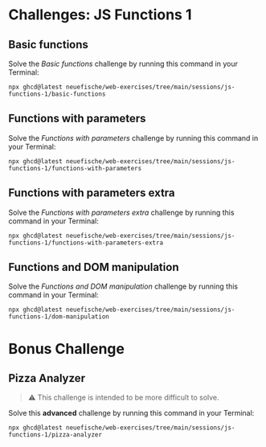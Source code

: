 # Challenges: JS Functions 1

## Basic functions

Solve the _Basic functions_ challenge by running this command in your Terminal:

```
npx ghcd@latest neuefische/web-exercises/tree/main/sessions/js-functions-1/basic-functions
```

## Functions with parameters

Solve the _Functions with parameters_ challenge by running this command in your Terminal:

```
npx ghcd@latest neuefische/web-exercises/tree/main/sessions/js-functions-1/functions-with-parameters
```

## Functions with parameters extra

Solve the _Functions with parameters extra_ challenge by running this command in your Terminal:

```
npx ghcd@latest neuefische/web-exercises/tree/main/sessions/js-functions-1/functions-with-parameters-extra
```

## Functions and DOM manipulation

Solve the _Functions and DOM manipulation_ challenge by running this command in your Terminal:

```
npx ghcd@latest neuefische/web-exercises/tree/main/sessions/js-functions-1/dom-manipulation
```

# Bonus Challenge

## Pizza Analyzer

> ⚠️ This challenge is intended to be more difficult to solve.

Solve this **advanced** challenge by running this command in your Terminal:

```
npx ghcd@latest neuefische/web-exercises/tree/main/sessions/js-functions-1/pizza-analyzer
```
